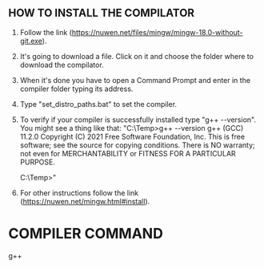 ## HOW TO INSTALL THE COMPILATOR

1. Follow the link (https://nuwen.net/files/mingw/mingw-18.0-without-git.exe).
2. It's going to download a file. Click on it and choose the folder where to download the compilator.
3. When it's done you have to open a Command Prompt and enter in the compiler folder typing its address.
4. Type "set_distro_paths.bat" to set the compiler.
5. To verify if your compiler is successfully installed type "g++ --version". You might see a thing like that:
    "C:\Temp>g++ --version
    g++ (GCC) 11.2.0
    Copyright (C) 2021 Free Software Foundation, Inc.
    This is free software; see the source for copying conditions.  There is NO
    warranty; not even for MERCHANTABILITY or FITNESS FOR A PARTICULAR PURPOSE.


    C:\Temp>"
6. For other instructions follow the link (https://nuwen.net/mingw.html#install).
    
# COMPILER COMMAND

g++
